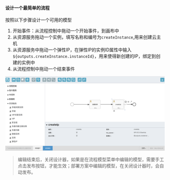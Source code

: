 #### 设计一个最简单的流程

按照以下步骤设计一个可用的模型

1. 开始事件：从流程控制中拖动一个开始事件，到画布中
2. 从资源服务拖动一个实例，填写名称和编号为`createInstance`,用来创建云主机
3. 从资源服务中拖动一个弹性IP，在弹性IP的实例ID属性中输入`${outputs.createInstance.instanceId}`，用来使得新创建的IP，绑定到创建的实例中
4. 从流程控制中拖动一个结束事件

![输入图片说明](..\image\designer-without-desc.png "简易版本设计器")

> 编辑结束后，关闭设计器，如果是在流程模型菜单中编辑的模型，需要手工点击发布按钮，才能生效；部署方案中编辑的模型，在关闭设计器时，会自动发布。
